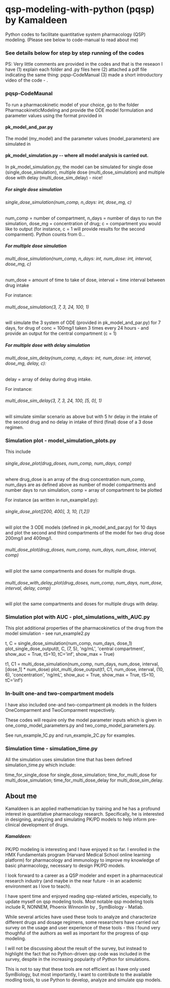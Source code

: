 # qsp-modeling-with-python (pqsp) by Kamaldeen
Python codes to facilitate quantitative system pharmacology (QSP) modeling.
(Please see below to code-manual to read about me)

### See details below for step by step running of the codes

PS: Very little comments are provided in the codes and that is the reseaon I have (1) explain each folder and .py files here (2) attached a pdf file indicating the same thing: pqsp-CodeManual (3) made a short introductory video of the code - . 

### pqsp-CodeMaunal

To run a pharmacokinetic model of your choice, go to the folder PharmacokineticModeling and provide the ODE model formulation and parameter values using the format provided in

#### pk_model_and_par.py

The model (my_model) and the parameter values (model_parameters) are simulated in

#### pk_model_simulation.py -- where all model analysis is carried out.

In pk_model_simulation.py, the model can be simulated for single dose (single_dose_simulation), multiple dose (multi_dose_simulation) and multiple dose with delay (multi_dose_sim_delay) - nice!

##### For single dose simulation

###### single_dose_simulation(num_comp, n_days: int, dose_mg, c)

num_comp = number of compartment, n_days = number of days to run the simulation, dose_mg = concentration of drug; c = compartment you would like to output (for instance, c = 1 will provide results for the second comparment). Python counts from 0...

##### For multiple dose simulation

###### multi_dose_simulation(num_comp, n_days: int, num_dose: int, interval, dose_mg, c)

num_dose = amount of time to take of dose, interval = time interval between drug intake 

For instance:
###### multi_dose_simulation(3, 7, 3, 24, 100, 1) 
will simulate the 3 system of ODE (provided in pk_model_and_par.py) for 7 days, for drug of conc = 100mg/l taken 3 times every 24 hours - and provide an output for the central compartment (c = 1)

##### For multiple dose with delay simulation

###### multi_dose_sim_delay(num_comp, n_days: int, num_dose: int, interval, dose_mg, delay, c):

delay = array of delay during drug intake.

For instance:
###### multi_dose_sim_delay(3, 7, 3, 24, 100, [5, 0], 1) 
will simulate similar scenario as above but with 5 hr delay in the intake of the second drug and no delay in intake of third (final) dose of a 3 dose regimen.


### Simulation plot - model_simulation_plots.py

This include
###### single_dose_plot(drug_doses, num_comp, num_days, comp)

where drug_dose is an array of the drug concentration
num_comp, num_days are as defined above as number of model compartments and number days to run simulation,
comp = array of compartment to be plotted

For instance (as written in run_example1.py):
###### single_dose_plot([200, 400], 3, 10, [1,2])
will plot the 3 ODE models (defined in pk_model_and_par.py) for 10 days and plot the second and third compartments of the model for two drug dose 200mg/l and 400mg/l.

###### multi_dose_plot(drug_doses, num_comp, num_days, num_dose, interval, comp)
will plot the same compartments and doses for multiple drugs.

###### multi_dose_with_delay_plot(drug_doses, num_comp, num_days, num_dose, interval, delay, comp)
will plot the same compartments and doses for multiple drugs with delay.


### Simulation plot with AUC - plot_simulations_with_AUC.py
This plot additional properties of the pharmacokinetics of the drug from the model simulation - see run_example2.py

t, C = single_dose_simulation(num_comp, num_days, dose_1)
plot_single_dose_output(t, C, (7, 5), 'ng/mL', 'central compartment', show_auc = True, tS=10, tC='inf', show_max = True)

t1, C1 = multi_dose_simulation(num_comp, num_days, num_dose, interval, [dose_1] * num_dose)
plot_multi_dose_output(t1, C1, num_dose, interval, (10, 6), 'concentration', 'ng/mL', show_auc = True, show_max = True, tS=10, tC='inf')


### In-built one-and two-compartment models

I have also included one-and two-compartment pk models in the folders OneComparment and TwoComparment respectively.

These codes will require only the model parameter inputs which is given in one_comp_model_parameters.py and two_comp_model_parameters.py.

See run_example_1C.py and run_example_2C.py for examples.


### Simulation time - simulation_time.py
All the simulation uses simulation time that has been defined simulation_time.py which include:

time_for_single_dose for single_dose_simulation;
time_for_multi_dose for multi_dose_simulation;
time_for_multi_dose_delay for multi_dose_sim_delay.


##

## About me

Kamaldeen is an applied mathematician by training and he has a profound interest in quantitative pharmacology research. Specifically, he is interested in designing, analyzing and simulating PK/PD models to help inform pre-clinical development of drugs.

##### Kamaldeen:
PK/PD modeling is interesting and I have enjoyed it so far. I enrolled in the HMX Fundamentals program (Harvard Medical School online learning platform) for pharmacology and immunology to improve my knowledge of basic pharmacology, necessary to design PK/PD models.

I look forward to a career as a QSP modeler and expert in a pharmaceutical research industry (and maybe in the near future - in an academic environment as I love to teach).

I have spent time and enjoyed reading qsp-related articles, especially, to update myself on qsp modeling tools. Most notable qsp modeling tools include R, NONNEM, Phoenix Winnonlin by , SymBiology - Matlab. 

While several articles have used these tools to analyze and characterize different drugs and dosage regimens, some researchers have carried out survey on the usage and user experience of these tools - this I found very thoughful of the authors as well as important for the progress of qsp modeling.

I will not be discussing about the result of the survey, but instead to highlight the fact that no Python-driven qsp code was included in the survey, despite in the increasing popularity of Python for simulations.

This is not to say that these tools are not efficient as I have only used SymBiology, but most importantly, I want to contribute to the available modling tools, to use Python to develop, analyze and simulate qsp models.
